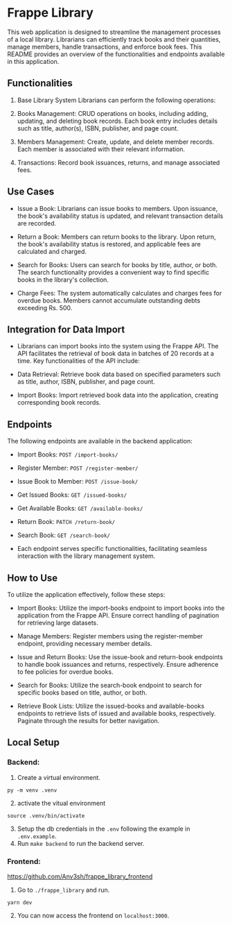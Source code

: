 # Frappe Library
This web application is designed to streamline the management processes of a local library. Librarians can efficiently track books and their quantities, manage members, handle transactions, and enforce book fees. This README provides an overview of the functionalities and endpoints available in this application.

## Functionalities
1. Base Library System
Librarians can perform the following operations:

2. Books Management: CRUD operations on books, including adding, updating, and deleting book records. Each book entry includes details such as title, author(s), ISBN, publisher, and page count.

3. Members Management: Create, update, and delete member records. Each member is associated with their relevant information.

4. Transactions: Record book issuances, returns, and manage associated fees.

## Use Cases
- Issue a Book: Librarians can issue books to members. Upon issuance, the book's availability status is updated, and relevant transaction details are recorded.

- Return a Book: Members can return books to the library. Upon return, the book's availability status is restored, and applicable fees are calculated and charged.

- Search for Books: Users can search for books by title, author, or both. The search functionality provides a convenient way to find specific books in the library's collection.

- Charge Fees: The system automatically calculates and charges fees for overdue books. Members cannot accumulate outstanding debts exceeding Rs. 500.

## Integration for Data Import
- Librarians can import books into the system using the Frappe API. The API facilitates the retrieval of book data in batches of 20 records at a time. Key functionalities of the API include:

- Data Retrieval: Retrieve book data based on specified parameters such as title, author, ISBN, publisher, and page count.

- Import Books: Import retrieved book data into the application, creating corresponding book records.

## Endpoints
The following endpoints are available in the backend application:

- Import Books: `POST /import-books/`

- Register Member: `POST /register-member/`

- Issue Book to Member: `POST /issue-book/`

- Get Issued Books: `GET /issued-books/`

- Get Available Books: `GET /available-books/`

- Return Book: `PATCH /return-book/`

- Search Book: `GET /search-book/`

- Each endpoint serves specific functionalities, facilitating seamless interaction with the library management system.

## How to Use
To utilize the application effectively, follow these steps:

- Import Books: Utilize the import-books endpoint to import books into the application from the Frappe API. Ensure correct handling of pagination for retrieving large datasets.

- Manage Members: Register members using the register-member endpoint, providing necessary member details.

- Issue and Return Books: Use the issue-book and return-book endpoints to handle book issuances and returns, respectively. Ensure adherence to fee policies for overdue books.

- Search for Books: Utilize the search-book endpoint to search for specific books based on title, author, or both.

- Retrieve Book Lists: Utilize the issued-books and available-books endpoints to retrieve lists of issued and available books, respectively. Paginate through the results for better navigation.

## Local Setup

### Backend:

1. Create a virtual environment.
```
py -m venv .venv
```
2. activate the vitual environment
```
source .venv/bin/activate
```
3. Setup the db credentials in the `.env` following the example in `.env.example`.
4. Run `make backend` to run the backend server.

### Frontend:
https://github.com/Anv3sh/frappe_library_frontend

1. Go to `./frappe_library` and run.
```
yarn dev
```
2. You can now access the frontend on `localhost:3000`.

